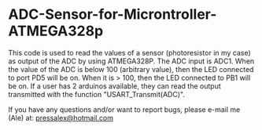 # ADC-Sensor-for-Microntroller-ATMEGA328p

This code is used to read the values of a sensor (photoresistor in my case) as output of the ADC by using ATMEGA328P. The ADC input is ADC1. When the value of the ADC is below 100 (arbitrary value), then the LED connected to port PD5 will be on. When it is > 100, then the LED connected to PB1 will be on. If a user has 2 arduinos available, they can read the output transmitted with the function "USART_Transmit(ADC)".

If you have any questions and/or want to report bugs, please e-mail me (Ale) at: pressalex@hotmail.com
